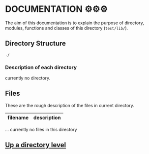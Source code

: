 # DOCUMENTATION ⚙⚙⚙
The aim of this documentation is to explain the purpose of directory, modules, functions and classes of this directory (`test/lib/`). 

## Directory Structure

```
./
```

### Description of each directory
currently no directory.
 
## Files
These are the rough description of the files in current directory.

| filename | description |
| ----- | ----- |

... currently no files in this directory

## [Up a directory level](../../.doc/main.md)
